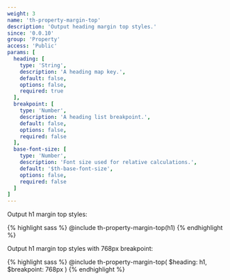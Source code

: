 ```yaml
---
weight: 3
name: 'th-property-margin-top'
description: 'Output heading margin top styles.'
since: '0.0.10'
group: 'Property'
access: 'Public'
params: [
  heading: [
    type: 'String',
    description: 'A heading map key.',
    default: false,
    options: false,
    required: true
  ],
  breakpoint: [
    type: 'Number',
    description: 'A heading list breakpoint.',
    default: false,
    options: false,
    required: false
  ],
  base-font-size: [
    type: 'Number',
    description: 'Font size used for relative calculations.',
    default: '$th-base-font-size',
    options: false,
    required: false
  ]
]
---
```

Output h1 margin top styles:

{% highlight sass %}
@include th-property-margin-top(h1)
{% endhighlight %}

Output h1 margin top styles with 768px breakpoint:

{% highlight sass %}
@include th-property-margin-top(
  $heading: h1,
  $breakpoint: 768px
)
{% endhighlight %}